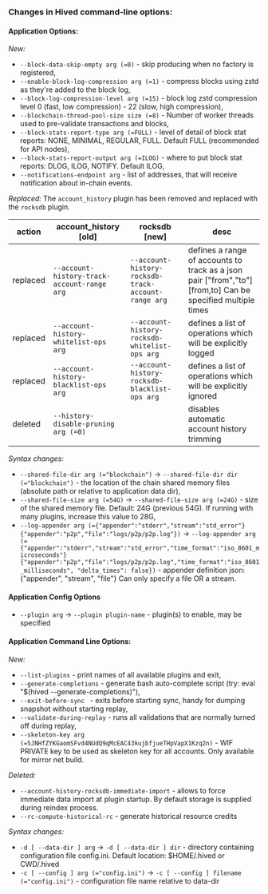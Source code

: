 ### Changes in Hived command-line options:

#### Application Options:
*New:*
- `--block-data-skip-empty arg (=0)` - skip producing when no factory is registered,
- `--enable-block-log-compression arg (=1)` - compress blocks using zstd as they're added to the block log,
- `--block-log-compression-level arg (=15)` - block log zstd compression level 0 (fast, low compression) - 22 (slow, high compression),
- `--blockchain-thread-pool-size size (=8)` - Number of worker threads used to pre-validate transactions and blocks,
- `--block-stats-report-type arg (=FULL)` - level of detail of block stat reports: NONE, MINIMAL, REGULAR, FULL. Default FULL (recommended for API nodes),
- `--block-stats-report-output arg (=ILOG)` - where to put block stat reports: DLOG, ILOG, NOTIFY. Default ILOG,
- `--notifications-endpoint arg` - list of addresses, that will receive notification about in-chain events.

*Replaced:*
The `account_history` plugin has been removed and replaced with the `rocksdb` plugin.

| action   | account_history [old]                       | rocksdb [new]                                       | desc                                                                                                        |
|----------|---------------------------------------------|-----------------------------------------------------|-------------------------------------------------------------------------------------------------------------|
| replaced | `--account-history-track-account-range arg` | `--account-history-rocksdb-track-account-range arg` | defines a range of accounts to track as a json pair ["from","to"] [from,to] Can be specified multiple times |
| replaced | `--account-history-whitelist-ops arg`       | `--account-history-rocksdb-whitelist-ops arg`       | defines a list of operations which will be explicitly logged                                                |
| replaced | `--account-history-blacklist-ops arg`       | `--account-history-rocksdb-blacklist-ops arg`       | defines a list of operations which will be explicitly ignored                                               |
| deleted  | `--history-disable-pruning arg (=0)`        |                                                     | disables automatic account history trimming                                                                 |
 

*Syntax changes:*
- `--shared-file-dir arg (="blockchain")` -> `--shared-file-dir dir (="blockchain")` - the location of the chain shared memory files (absolute path or relative to application data dir),
- `--shared-file-size arg (=54G)` -> `--shared-file-size arg (=24G)` - size of the shared memory file. Default: 24G (previous 54G). If running with many plugins, increase this value to 28G,
- `--log-appender arg (={"appender":"stderr","stream":"std_error"} {"appender":"p2p","file":"logs/p2p/p2p.log"})` -> `--log-appender arg (={"appender":"stderr","stream":"std_error","time_format":"iso_8601_microseconds"} {"appender":"p2p","file":"logs/p2p/p2p.log","time_format":"iso_8601_milliseconds", "delta_times": false})` - appender definition json: {"appender", "stream", "file"} Can only specify a file OR a stream.


#### Application Config Options
- `--plugin arg` -> `--plugin plugin-name` - plugin(s) to enable, may be specified 


#### Application Command Line Options:

*New:*
- `--list-plugins` - print names of all available plugins and exit,
- `--generate-completions` - generate bash auto-complete script (try: eval "$(hived --generate-completions)"),
- `--exit-before-sync ` - exits before starting sync, handy for dumping snapshot without starting replay,
- `--validate-during-replay` - runs all validations that are normally turned off during replay,
- `--skeleton-key arg (=5JNHfZYKGaomSFvd4NUdQ9qMcEAC43kujbfjueTHpVapX1Kzq2n)` - WIF PRIVATE key to be used as skeleton key for all accounts. Only available for mirror net build.

*Deleted:*
- `--account-history-rocksdb-immediate-import` - allows to force immediate data import at plugin startup. By default storage is supplied during reindex process.
- `--rc-compute-historical-rc` - generate historical resource credits

*Syntax changes:*
- `-d [ --data-dir ] arg` -> `-d [ --data-dir ] dir` - directory containing configuration file config.ini. Default location: $HOME/.hived or CWD/.hived
- `-c [ --config ] arg (="config.ini")` -> `-c [ --config ] filename (="config.ini")` - configuration file name relative to data-dir
